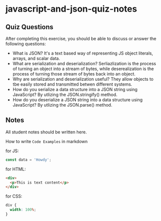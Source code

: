 # javascript-and-json-quiz-notes

## Quiz Questions

After completing this exercise, you should be able to discuss or answer the following questions:

- What is JSON?
  It's a text based way of representing JS object literals, arrays, and scalar data.
- What are serialization and deserialization?
  Serliazlization is the process of turning an object into a stream of bytes, while deserealization is the process of turning those stream of bytes back into an object.
- Why are serialization and deserialization useful?
  They allow objects to tbe easily stored and transmitted betwen different systems.
- How do you serialize a data structure into a JSON string using JavaScript?
  By utlizing the JSON.stringify() method.
- How do you deserialize a JSON string into a data structure using JavaScript?
  By utlizing the JSON.parse() method.

## Notes

All student notes should be written here.

How to write `Code Examples` in markdown

for JS:

```javascript
const data = 'Howdy';
```

for HTML:

```html
<div>
  <p>This is text content</p>
</div>
```

for CSS:

```css
div {
  width: 100%;
}
```
